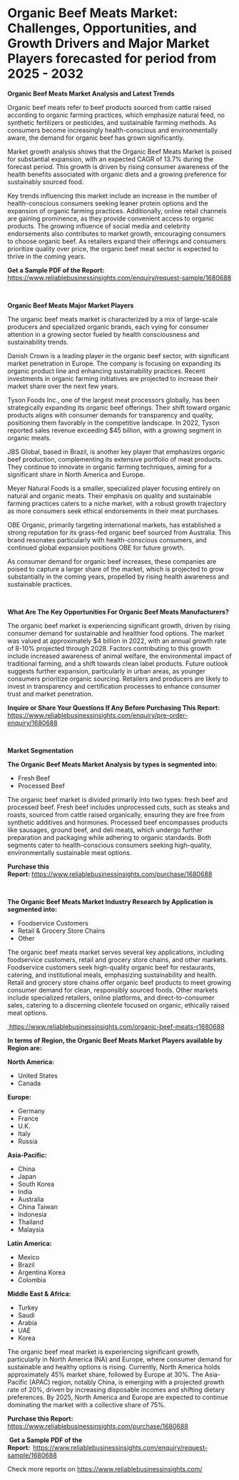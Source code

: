 <p><h1>Organic Beef Meats Market: Challenges, Opportunities, and Growth Drivers and Major Market Players forecasted for period from 2025 - 2032</h1></p><p><strong>Organic Beef Meats Market Analysis and Latest Trends</strong></p>
<p><p>Organic beef meats refer to beef products sourced from cattle raised according to organic farming practices, which emphasize natural feed, no synthetic fertilizers or pesticides, and sustainable farming methods. As consumers become increasingly health-conscious and environmentally aware, the demand for organic beef has grown significantly. </p><p>Market growth analysis shows that the Organic Beef Meats Market is poised for substantial expansion, with an expected CAGR of 13.7% during the forecast period. This growth is driven by rising consumer awareness of the health benefits associated with organic diets and a growing preference for sustainably sourced food. </p><p>Key trends influencing this market include an increase in the number of health-conscious consumers seeking leaner protein options and the expansion of organic farming practices. Additionally, online retail channels are gaining prominence, as they provide convenient access to organic products. The growing influence of social media and celebrity endorsements also contributes to market growth, encouraging consumers to choose organic beef. As retailers expand their offerings and consumers prioritize quality over price, the organic beef meat sector is expected to thrive in the coming years.</p></p>
<p><strong>Get a Sample PDF of the Report:&nbsp;</strong> <a href="https://www.reliablebusinessinsights.com/enquiry/request-sample/1680688?utm_campaign=3030&utm_medium=2&utm_source=Github&utm_content=ia&utm_term=24032025&utm_id=organic-beef-meats">https://www.reliablebusinessinsights.com/enquiry/request-sample/1680688</a></p>
<p>&nbsp;</p>
<p><strong>Organic Beef Meats Major Market Players</strong></p>
<p><p>The organic beef meats market is characterized by a mix of large-scale producers and specialized organic brands, each vying for consumer attention in a growing sector fueled by health consciousness and sustainability trends.</p><p>Danish Crown is a leading player in the organic beef sector, with significant market penetration in Europe. The company is focusing on expanding its organic product line and enhancing sustainability practices. Recent investments in organic farming initiatives are projected to increase their market share over the next few years.</p><p>Tyson Foods Inc., one of the largest meat processors globally, has been strategically expanding its organic beef offerings. Their shift toward organic products aligns with consumer demands for transparency and quality, positioning them favorably in the competitive landscape. In 2022, Tyson reported sales revenue exceeding $45 billion, with a growing segment in organic meats.</p><p>JBS Global, based in Brazil, is another key player that emphasizes organic beef production, complementing its extensive portfolio of meat products. They continue to innovate in organic farming techniques, aiming for a significant share in North America and Europe.</p><p>Meyer Natural Foods is a smaller, specialized player focusing entirely on natural and organic meats. Their emphasis on quality and sustainable farming practices caters to a niche market, with a robust growth trajectory as more consumers seek ethical endorsements in their meat purchases.</p><p>OBE Organic, primarily targeting international markets, has established a strong reputation for its grass-fed organic beef sourced from Australia. This brand resonates particularly with health-conscious consumers, and continued global expansion positions OBE for future growth.</p><p>As consumer demand for organic beef increases, these companies are poised to capture a larger share of the market, which is projected to grow substantially in the coming years, propelled by rising health awareness and sustainable practices.</p></p>
<p>&nbsp;</p>
<p><strong>What Are The Key Opportunities For Organic Beef Meats Manufacturers?</strong></p>
<p><p>The organic beef market is experiencing significant growth, driven by rising consumer demand for sustainable and healthier food options. The market was valued at approximately $4 billion in 2022, with an annual growth rate of 8-10% projected through 2028. Factors contributing to this growth include increased awareness of animal welfare, the environmental impact of traditional farming, and a shift towards clean label products. Future outlook suggests further expansion, particularly in urban areas, as younger consumers prioritize organic sourcing. Retailers and producers are likely to invest in transparency and certification processes to enhance consumer trust and market penetration.</p></p>
<p><strong>Inquire or Share Your Questions If Any Before Purchasing This Report:</strong> <a href="https://www.reliablebusinessinsights.com/enquiry/pre-order-enquiry/1680688?utm_campaign=3030&utm_medium=2&utm_source=Github&utm_content=ia&utm_term=24032025&utm_id=organic-beef-meats">https://www.reliablebusinessinsights.com/enquiry/pre-order-enquiry/1680688</a></p>
<p>&nbsp;</p>
<p><strong>Market Segmentation</strong></p>
<p><strong>The Organic Beef Meats Market Analysis by types is segmented into:</strong></p>
<p><ul><li>Fresh Beef</li><li>Processed Beef</li></ul></p>
<p><p>The organic beef market is divided primarily into two types: fresh beef and processed beef. Fresh beef includes unprocessed cuts, such as steaks and roasts, sourced from cattle raised organically, ensuring they are free from synthetic additives and hormones. Processed beef encompasses products like sausages, ground beef, and deli meats, which undergo further preparation and packaging while adhering to organic standards. Both segments cater to health-conscious consumers seeking high-quality, environmentally sustainable meat options.</p></p>
<p><strong>Purchase this Report:&nbsp;</strong><a href="https://www.reliablebusinessinsights.com/purchase/1680688?utm_campaign=3030&utm_medium=2&utm_source=Github&utm_content=ia&utm_term=24032025&utm_id=organic-beef-meats">https://www.reliablebusinessinsights.com/purchase/1680688</a></p>
<p>&nbsp;</p>
<p><strong>The Organic Beef Meats Market Industry Research by Application is segmented into:</strong></p>
<p><ul><li>Foodservice Customers</li><li>Retail & Grocery Store Chains</li><li>Other</li></ul></p>
<p><p>The organic beef meats market serves several key applications, including foodservice customers, retail and grocery store chains, and other markets. Foodservice customers seek high-quality organic beef for restaurants, catering, and institutional meals, emphasizing sustainability and health. Retail and grocery store chains offer organic beef products to meet growing consumer demand for clean, responsibly sourced foods. Other markets include specialized retailers, online platforms, and direct-to-consumer sales, catering to a discerning clientele focused on organic, ethically raised meat options.</p></p>
<p><a href="https://www.reliablebusinessinsights.com/organic-beef-meats-r1680688?utm_campaign=3030&utm_medium=2&utm_source=Github&utm_content=ia&utm_term=24032025&utm_id=organic-beef-meats">&nbsp;https://www.reliablebusinessinsights.com/organic-beef-meats-r1680688</a></p>
<p><strong>In terms of Region, the Organic Beef Meats Market Players available by Region are:</strong></p>
<p>
    <p> <strong> North America: </strong>
        <ul>
            <li>United States</li>
            <li>Canada</li>
        </ul>
        </p> 
    <p> <strong> Europe: </strong>
        <ul>
            <li>Germany</li>
            <li>France</li>
            <li>U.K.</li>
            <li>Italy</li>
            <li>Russia</li>
        </ul>
        </p> 
    <p> <strong> Asia-Pacific: </strong>
        <ul>
            <li>China</li>
            <li>Japan</li>
            <li>South Korea</li>
            <li>India</li>
            <li>Australia</li>
            <li>China Taiwan</li>
            <li>Indonesia</li>
            <li>Thailand</li>
            <li>Malaysia</li>
        </ul>
        </p> 
    <p> <strong> Latin America: </strong>
        <ul>
            <li>Mexico</li>
            <li>Brazil</li>
            <li>Argentina Korea</li>
            <li>Colombia</li>
        </ul>
        </p> 
    <p> <strong> Middle East & Africa: </strong>
        <ul>
            <li>Turkey</li>
            <li>Saudi</li>
            <li>Arabia</li>
            <li>UAE</li>
            <li>Korea</li>
        </ul>
    </p>
    </p>
<p><p>The organic beef meat market is experiencing significant growth, particularly in North America (NA) and Europe, where consumer demand for sustainable and healthy options is rising. Currently, North America holds approximately 45% market share, followed by Europe at 30%. The Asia-Pacific (APAC) region, notably China, is emerging with a projected growth rate of 20%, driven by increasing disposable incomes and shifting dietary preferences. By 2025, North America and Europe are expected to continue dominating the market with a collective share of 75%.</p></p>
<p><strong>Purchase this Report: </strong><a href="https://www.reliablebusinessinsights.com/purchase/1680688?utm_campaign=3030&utm_medium=2&utm_source=Github&utm_content=ia&utm_term=24032025&utm_id=organic-beef-meats">https://www.reliablebusinessinsights.com/purchase/1680688</a></p>
<p>&nbsp;<strong>Get a Sample PDF of the Report:&nbsp;&nbsp;</strong><a href="https://www.reliablebusinessinsights.com/enquiry/request-sample/1680688?utm_campaign=3030&utm_medium=2&utm_source=Github&utm_content=ia&utm_term=24032025&utm_id=organic-beef-meats">https://www.reliablebusinessinsights.com/enquiry/request-sample/1680688</a></p>
<p><strong></strong></p>
<p>Check more reports on <a href="https://www.reliablebusinessinsights.com/?utm_campaign=3030&utm_medium=2&utm_source=Github&utm_content=ia&utm_term=24032025&utm_id=organic-beef-meats">https://www.reliablebusinessinsights.com/</a></p>